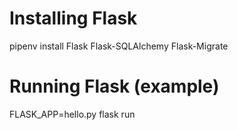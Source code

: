 # Installing Flask

pipenv install Flask Flask-SQLAlchemy Flask-Migrate

# Running Flask (example)

FLASK_APP=hello.py flask run